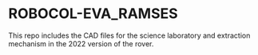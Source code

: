 # ROBOCOL-EVA_RAMSES
This repo includes the CAD files for the science laboratory and extraction mechanism in the 2022 version of the rover.
